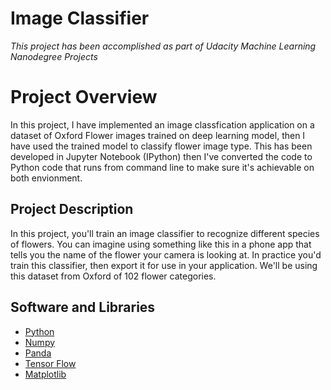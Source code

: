 # Image Classifier

*This project has been accomplished as part of Udacity Machine Learning Nanodegree Projects*

# Project Overview
In this project, I have implemented an image classfication application on a dataset of Oxford Flower images trained on deep learning model, then I have used the trained model to classify flower image type. This has been developed in Jupyter Notebook (IPython) then I've converted the code to Python code that runs from command line to make sure it's achievable on both envionment.

## Project Description
In this project, you'll train an image classifier to recognize different species of flowers. You can imagine using something like this in a phone app that tells you the name of the flower your camera is looking at. In practice you'd train this classifier, then export it for use in your application. We'll be using this dataset from Oxford of 102 flower categories.

## Software and Libraries

* [Python](https://www.python.org/downloads/release/python-364/)
* [Numpy](https://numpy.org/)
* [Panda](https://pandas.pydata.org/)
* [Tensor Flow](https://www.tensorflow.org/)
* [Matplotlib](https://matplotlib.org/)
